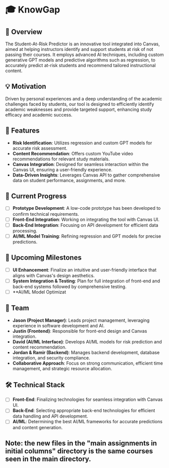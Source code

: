 # 🎓 KnowGap

## 🌟 Overview
The Student-At-Risk Predictor is an innovative tool integrated into Canvas, aimed at helping instructors identify and support students at risk of not passing their courses. It employs advanced AI techniques, including custom generative GPT models and predictive algorithms such as regression, to accurately predict at-risk students and recommend tailored instructional content.

## 💡 Motivation
Driven by personal experiences and a deep understanding of the academic challenges faced by students, our tool is designed to efficiently identify academic weaknesses and provide targeted support, enhancing study efficacy and academic success.

## 🚀 Features
- **Risk Identification**: Utilizes regression and custom GPT models for accurate risk assessment.
- **Content Recommendation**: Offers custom YouTube video recommendations for relevant study materials.
- **Canvas Integration**: Designed for seamless interaction within the Canvas UI, ensuring a user-friendly experience.
- **Data-Driven Insights**: Leverages Canvas API to gather comprehensive data on student performance, assignments, and more.

## 🔨 Current Progress
- [ ] **Prototype Development**: A low-code prototype has been developed to confirm technical requirements.
- [ ] **Front-End Integration**: Working on integrating the tool with Canvas UI.
- [ ] **Back-End Integration**: Focusing on API development for efficient data processing.
- [ ] **AI/ML Model Training**: Refining regression and GPT models for precise predictions.

## 📆 Upcoming Milestones
- [ ] **UI Enhancement**: Finalize an intuitive and user-friendly interface that aligns with Canvas's design aesthetics.
- [ ] **System Integration & Testing**: Plan for full integration of front-end and back-end systems followed by comprehensive testing.
- [ ] **AI/ML Model Optimizat

## 👥 Team
- **Jason (Project Manager)**: Leads project management, leveraging experience in software development and AI.
- **Justin (Frontend)**: Responsible for front-end design and Canvas integration.
- **David (AI/ML Interface)**: Develops AI/ML models for risk prediction and content recommendation.
- **Jordan & Ramir (Backend)**: Manages backend development, database integration, and security compliance.
- **Collaborative Approach**: Focus on strong communication, efficient time management, and strategic resource allocation.

## 🛠 Technical Stack
- [ ] **Front-End**: Finalizing technologies for seamless integration with Canvas UI.
- [ ] **Back-End**: Selecting appropriate back-end technologies for efficient data handling and API development.
- [ ] **AI/ML**: Determining the best AI/ML frameworks for accurate predictions and content generation.

## Note: the new files in the "main assignments in initial columns" directory is the same courses seen in the main directory.

